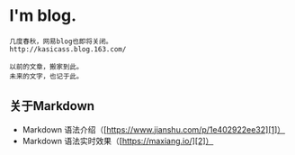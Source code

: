 # I'm blog.

```
几度春秋，网易blog也即将关闭。
http://kasicass.blog.163.com/

以前的文章，搬家到此。
未来的文字，也记于此。
```

## 关于Markdown

 * Markdown 语法介绍（[https://www.jianshu.com/p/1e402922ee32][1]）
 * Markdown 语法实时效果（[https://maxiang.io/][2]）


[1]: https://www.jianshu.com/p/1e402922ee32
[2]: https://maxiang.io/

